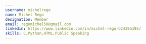 ```yaml
---
username: michelrego
name: Michel Rego
designation: Member
email: regomichel50@gmail.com
linkedin: https://www.linkedin.com/in/michel-rego-b2439a195/
skills: C,Python,HTML,Public Speaking
---
```

